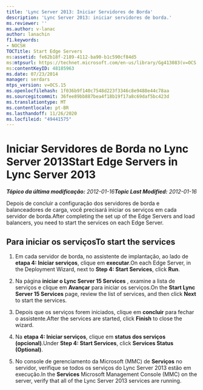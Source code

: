 ```yaml
---
title: 'Lync Server 2013: Iniciar Servidores de Borda'
description: 'Lync Server 2013: iniciar servidores de borda.'
ms.reviewer: ''
ms.author: v-lanac
author: lanachin
f1.keywords:
- NOCSH
TOCTitle: Start Edge Servers
ms:assetid: fe62b18f-2189-4112-ba90-b1c590cf84d5
ms:mtpsurl: https://technet.microsoft.com/en-us/library/Gg413083(v=OCS.15)
ms:contentKeyID: 48185963
ms.date: 07/23/2014
manager: serdars
mtps_version: v=OCS.15
ms.openlocfilehash: 1f036b9f140c7548d223f3346c8e9488e44c78aa
ms.sourcegitcommit: 36fee89bb887bea4f18b19f17a8c69daf5bc423d
ms.translationtype: MT
ms.contentlocale: pt-BR
ms.lasthandoff: 11/26/2020
ms.locfileid: "49441575"
---
```

# <a name="start-edge-servers-in-lync-server-2013"></a><span data-ttu-id="bb1b6-103">Iniciar Servidores de Borda no Lync Server 2013</span><span class="sxs-lookup"><span data-stu-id="bb1b6-103">Start Edge Servers in Lync Server 2013</span></span>

<div data-xmlns="http://www.w3.org/1999/xhtml">

<div class="topic" data-xmlns="http://www.w3.org/1999/xhtml" data-msxsl="urn:schemas-microsoft-com:xslt" data-cs="https://msdn.microsoft.com/">

<div data-asp="https://msdn2.microsoft.com/asp">



</div>

<div id="mainSection">

<div id="mainBody"><span data-ttu-id="bb1b6-104">

<span> </span></span><span class="sxs-lookup"><span data-stu-id="bb1b6-104">

<span> </span></span></span>

<span data-ttu-id="bb1b6-105">_**Tópico da última modificação:** 2012-01-16_</span><span class="sxs-lookup"><span data-stu-id="bb1b6-105">_**Topic Last Modified:** 2012-01-16_</span></span>

<span data-ttu-id="bb1b6-106">Depois de concluir a configuração dos servidores de borda e balanceadores de carga, você precisará iniciar os serviços em cada servidor de borda.</span><span class="sxs-lookup"><span data-stu-id="bb1b6-106">After completing the set up of the Edge Servers and load balancers, you need to start the services on each Edge Server.</span></span>

<div>

## <a name="to-start-the-services"></a><span data-ttu-id="bb1b6-107">Para iniciar os serviços</span><span class="sxs-lookup"><span data-stu-id="bb1b6-107">To start the services</span></span>

1.  <span data-ttu-id="bb1b6-108">Em cada servidor de borda, no assistente de implantação, ao lado de **etapa 4: Iniciar serviços**, clique em **executar**.</span><span class="sxs-lookup"><span data-stu-id="bb1b6-108">On each Edge Server, in the Deployment Wizard, next to **Step 4: Start Services**, click **Run**.</span></span>

2.  <span data-ttu-id="bb1b6-109">Na página **iniciar o Lync Server 15 Services** , examine a lista de serviços e clique em **Avançar** para iniciar os serviços.</span><span class="sxs-lookup"><span data-stu-id="bb1b6-109">On the **Start Lync Server 15 Services** page, review the list of services, and then click **Next** to start the services.</span></span>

3.  <span data-ttu-id="bb1b6-110">Depois que os serviços forem iniciados, clique em **concluir** para fechar o assistente.</span><span class="sxs-lookup"><span data-stu-id="bb1b6-110">After the services are started, click **Finish** to close the wizard.</span></span>

4.  <span data-ttu-id="bb1b6-111">Na **etapa 4: Iniciar serviços**, clique em **status dos serviços (opcional)**.</span><span class="sxs-lookup"><span data-stu-id="bb1b6-111">Under **Step 4: Start Services**, click **Services Status (Optional)**.</span></span>

5.  <span data-ttu-id="bb1b6-112">No console de gerenciamento da Microsoft (MMC) de **Serviços** no servidor, verifique se todos os serviços do Lync Server 2013 estão em execução.</span><span class="sxs-lookup"><span data-stu-id="bb1b6-112">In the **Services** Microsoft Management Console (MMC) on the server, verify that all of the Lync Server 2013 services are running.</span></span>

<span data-ttu-id="bb1b6-113"></div>

</div>

<span> </span>

</div>

</div>

</span><span class="sxs-lookup"><span data-stu-id="bb1b6-113"></div>

</div>

<span> </span>

</div>

</div>

</span></span></div>

